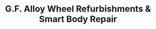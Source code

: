 ---
title: "G.F. Alloy Wheel Refurbishments & Smart Body Repair"
url: /chippenham/g-f-alloy-wheel-refurbishments-and-smart-body-repair/
shop: car repair
---